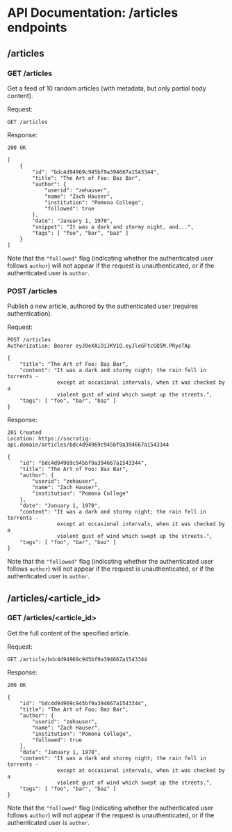 # API Documentation: /articles endpoints

## /articles

### GET /articles

Get a feed of 10 random articles (with metadata, but only partial body content).

Request:
```
GET /articles
```

Response:
```
200 OK

[
    {
        "id": "bdc4d94969c945bf9a394667a1543344",
        "title": "The Art of Foo: Baz Bar",
        "author": {
            "userid": "zehauser",
            "name": "Zach Hauser",
            "institution": "Pomona College",
            "followed": true
        },
        "date": "January 1, 1970",
        "snippet": "It was a dark and stormy night, and...",
        "tags": [ "foo", "bar", "baz" ]
    }
]
```

Note that the `"followed"` flag (indicating whether the authenticated user 
follows `author`) will not appear if the request is unauthenticated, or if 
the authenticated user is `author`.

### POST /articles

Publish a new article, authored by the authenticated user 
(requires authentication).

Request:
```
POST /articles
Authorization: Bearer eyJ0eXAiOiJKV1Q.eyJleGFtcGQ5M.PRyeTAp

{
    "title": "The Art of Foo: Baz Bar",
    "content": "It was a dark and stormy night; the rain fell in torrents - 
                except at occasional intervals, when it was checked by a  
                violent gust of wind which swept up the streets.",
    "tags": [ "foo", "bar", "baz" ]
}
```

Response:
```
201 Created
Location: https://socratiq-api.domain/articles/bdc4d94969c945bf9a394667a1543344

{
    "id": "bdc4d94969c945bf9a394667a1543344",
    "title": "The Art of Foo: Baz Bar",
    "author": {
        "userid": "zehauser",
        "name": "Zach Hauser",
        "institution": "Pomona College"
    },
    "date": "January 1, 1970",
    "content": "It was a dark and stormy night; the rain fell in torrents - 
                except at occasional intervals, when it was checked by a  
                violent gust of wind which swept up the streets.",
    "tags": [ "foo", "bar", "baz" ]
}
```

Note that the `"followed"` flag (indicating whether the authenticated user 
follows `author`) will not appear if the request is unauthenticated, or if 
the authenticated user is `author`.


## /articles/\<article_id\>

### GET /articles/\<article_id\>

Get the full content of the specified article.

Request:
```
GET /article/bdc4d94969c945bf9a394667a1543344
```

Response:
```
200 OK

{
    "id": "bdc4d94969c945bf9a394667a1543344",
    "title": "The Art of Foo: Baz Bar",
    "author": {
        "userid": "zehauser",
        "name": "Zach Hauser",
        "institution": "Pomona College",
        "followed": true
    },
    "date": "January 1, 1970",
    "content": "It was a dark and stormy night; the rain fell in torrents - 
                except at occasional intervals, when it was checked by a  
                violent gust of wind which swept up the streets.",
    "tags": [ "foo", "bar", "baz" ]
}
```

Note that the `"followed"` flag (indicating whether the authenticated user 
follows `author`) will not appear if the request is unauthenticated, or if 
the authenticated user is `author`.